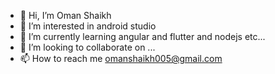 - 👋 Hi, I’m Oman Shaikh
- 👀 I’m interested in android studio
- 🌱 I’m currently learning angular and flutter and nodejs etc...
- 💞️ I’m looking to collaborate on ...
- 📫 How to reach me omanshaikh005@gmail.com

<!---
omanshaikh/omanshaikh is a ✨ special ✨ repository because its `README.md` (this file) appears on your GitHub profile.
You can click the Preview link to take a look at your changes.
--->
